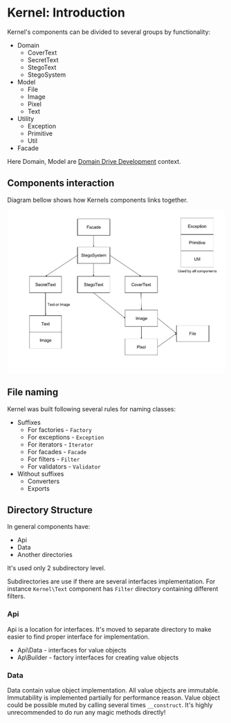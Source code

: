 Kernel: Introduction
====================

Kernel's components can be divided to several groups by functionality:

* Domain
  * CoverText
  * SecretText
  * StegoText
  * StegoSystem 
* Model
  * File
  * Image
  * Pixel
  * Text
* Utility
  * Exception
  * Primitive
  * Util
* Facade

Here Domain, Model are [Domain Drive Development](https://en.wikipedia.org/wiki/Domain-driven_design#Building_blocks) context.

Components interaction
----------------------

Diagram bellow shows how Kernels components links together.

![Kernel's components](../../diagram/kernel-component.jpg "Kernel's components interaction diagram")

File naming
-----------
Kernel was built following several rules for naming classes:

* Suffixes
  * For factories - ``Factory``
  * For exceptions - ``Exception`` 
  * For iterators - ``Iterator``
  * For facades - ``Facade``
  * For filters - ``Filter``
  * For validators - ``Validator`` 
* Without suffixes
  * Converters
  * Exports

Directory Structure
-------------------
In general components have:

* Api
* Data
* Another directories

It's used only 2 subdirectory level.

Subdirectories are use if there are several interfaces implementation.
For instance ``Kernel\Text`` component has ``Filter`` directory containing different filters.

### Api
Api is a location for interfaces. It's moved to separate directory to make easier to find proper interface for implementation.

* Api\Data - interfaces for value objects
* Ap\Builder - factory interfaces for creating value objects

### Data
Data contain value object implementation. All value objects are immutable. Immutability is implemented partially for performance reason.
Value object could be possible muted by calling several times ``__construct``. It's highly unrecommended to do run any magic methods directly!
